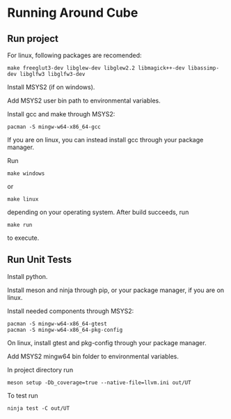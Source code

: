 # Running Around Cube

## Run project
For linux, following packages are recomended:
```console
make freeglut3-dev libglew-dev libglew2.2 libmagick++-dev libassimp-dev libglfw3 libglfw3-dev
```

Install MSYS2 (if on windows).

Add MSYS2 user bin path to environmental variables.

Install gcc and make through MSYS2:
```console
pacman -S mingw-w64-x86_64-gcc
```
If you are on linux, you can instead install gcc through your package manager.

Run
```console
make windows
```
or
```console
make linux
```
depending on your operating system. After build succeeds, run
```console
make run
```
to execute.

## Run Unit Tests
Install python.

Install meson and ninja through pip, or your package manager, if you are on linux.

Install needed components through MSYS2:
```console
pacman -S mingw-w64-x86_64-gtest
pacman -S mingw-w64-x86_64-pkg-config
``` 
On linux, install gtest and pkg-config through your package manager.

Add MSYS2 mingw64 bin folder to environmental variables.

In project directory run
```console
meson setup -Db_coverage=true --native-file=llvm.ini out/UT
```

To test run
```console
ninja test -C out/UT
```
